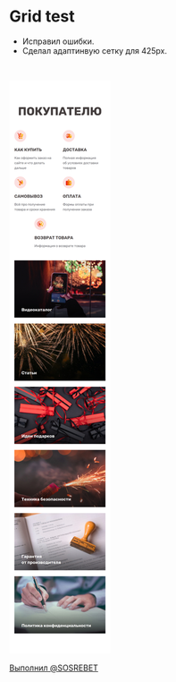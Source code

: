 # Grid test

- Исправил ошибки.
- Сделал адаптинвую сетку для 425px.

<br>

![Адаптинвная сетка для 425px](pictures/425px.png)

[Выполнил @SOSREBET](https://t.me/SOSREBET)